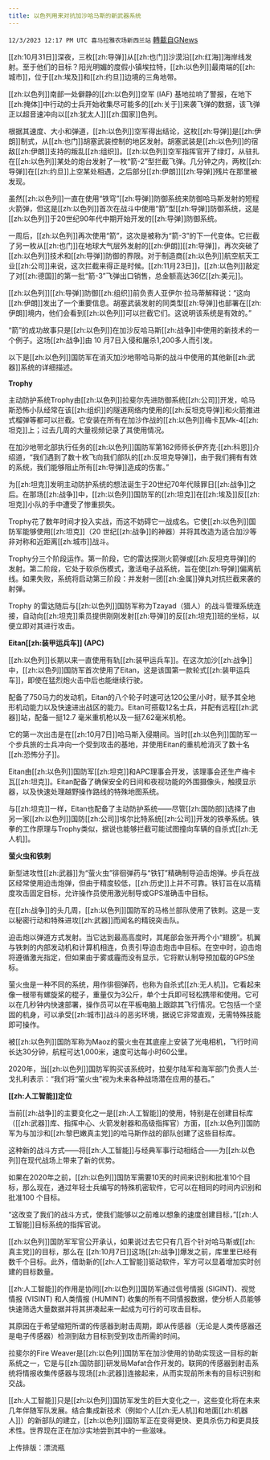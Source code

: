 ```yaml
---
title: 以色列用来对抗加沙哈马斯的新武器系统
---
```

`12/3/2023 12:17 PM UTC 喜马拉雅农场新西兰站` [轉載自GNews](https://gnews.org/articles/2065962)

[[zh:10月31日]]深夜，三枚[[zh:导弹]]从[[zh:也门]]沙漠沿[[zh:红海]]海岸线发射。至于他们的目标？阳光明媚的度假小镇埃拉特，[[zh:以色列]]最南端的[[zh:城市]]，位于[[zh:埃及]]和[[zh:约旦]]边境的三角地带。

[[zh:以色列]]南部一处僻静的[[zh:以色列]]空军 (IAF) 基地拉响了警报，在地下[[zh:掩体]]中行动的士兵开始收集尽可能多的[[zh:关于]]来袭飞弹的数据，该飞弹正以超音速冲向以[[zh:犹太人]][[zh:国家]]色列。

根据其速度、大小和弹道，[[zh:以色列]]空军得出结论，这枚[[zh:导弹]]是[[zh:伊朗]]制式，从[[zh:也门]]胡塞武装控制的地区发射。胡塞武装是[[zh:以色列]]的宿敌[[zh:伊朗]]支持的叛乱[[zh:组织]]。[[zh:以色列]]空军指挥官开了绿灯，从驻扎在[[zh:以色列]]某处的炮台发射了一枚“箭\-2”型拦截飞弹。几分钟之内，两枚[[zh:导弹]]在[[zh:约旦]]上空某处相遇，之后部分[[zh:伊朗]][[zh:导弹]]残片在那里被发现。

虽然[[zh:以色列]]一直在使用“铁穹”[[zh:导弹]]防御系统来防御哈马斯发射的短程火箭弹，但这是[[zh:以色列]]首次在战斗中使用“箭”型[[zh:导弹]]防御系统，这是[[zh:以色列]]于20世纪90年代中期开始开发的[[zh:导弹]]防御系统。

一周后，[[zh:以色列]]再次使用“箭”，这次是被称为“箭\-3”的下一代变体。它拦截了另一枚从[[zh:也门]]在地球大气层外发射的[[zh:伊朗]][[zh:导弹]]，再次突破了[[zh:以色列]]技术和[[zh:导弹]]防御的界限。对于制造商[[zh:以色列]]航空航天工业[[zh:公司]]来说，这次拦截来得正是时候。[[zh:11月23日]]，[[zh:以色列]]敲定了对[[zh:德国]]的第一批“箭\-3”飞弹出口销售，总金额高达36亿[[zh:美元]]。

[[zh:以色列]][[zh:导弹]]防御[[zh:组织]]前负责人亚伊尔·拉马蒂解释说：“这向[[zh:伊朗]]发出了一个重要信息。胡塞武装发射的同类型[[zh:导弹]]也部署在[[zh:伊朗]]境内，他们会看到[[zh:以色列]]可以拦截它们。这说明该系统是有效的。”

“箭”的成功故事只是[[zh:以色列]]在加沙反哈马斯[[zh:战争]]中使用的新技术的一个例子。这场[[zh:战争]]由 10 月7日入侵和屠杀1,200多人而引发。

以下是[[zh:以色列]]国防军在消灭加沙地带哈马斯的战斗中使用的其他新[[zh:武器]]系统的详细描述。

**Trophy**

主动防护系统Trophy由[[zh:以色列]]拉斐尔先进防御系统[[zh:公司]]开发，哈马斯恐怖小队经常在该[[zh:组织]]的隧道网络内使用的[[zh:反坦克导弹]]和火箭推进式榴弹等都可以拦截。它安装在所有在加沙作战的[[zh:以色列]]梅卡瓦Mk-4[[zh:坦克]]上；过去几周的大量视频记录了其使用情况。

在加沙地带北部执行任务的[[zh:以色列]]国防军第162师师长伊齐克·[[zh:科恩]]介绍道，“我们遇到了数十枚飞向我们部队的[[zh:反坦克导弹]]，由于我们拥有有效的系统，我们能够阻止所有[[zh:导弹]]造成的伤害。”

为[[zh:坦克]]发明主动防护系统的想法诞生于20世纪70年代赎罪日[[zh:战争]]之后。在那场[[zh:战争]]中，[[zh:以色列]]国防军的[[zh:坦克]]在[[zh:埃及]]反[[zh:坦克]]小队的手中遭受了惨重损失。

Trophy花了数年时间才投入实战，而这不妨碍它一战成名。它使[[zh:以色列]]国防军能够使用[[zh:坦克]]（20 世纪[[zh:战争]]的神器）并将其改造为适合加沙等非对称和近距离[[zh:城市]]战斗。

Trophy分三个阶段运作。第一阶段，它的雷达探测火箭弹或[[zh:反坦克导弹]]的发射。第二阶段，它处于软杀伤模式，激活电子战系统，旨在使[[zh:导弹]]偏离航线。如果失败，系统将启动第三阶段：并发射一团[[zh:金属]]弹丸对抗拦截来袭的射弹。

Trophy 的雷达随后与[[zh:以色列]]国防军称为Tzayad（猎人）的战斗管理系统连接，自动向[[zh:坦克]]乘员提供刚刚发射[[zh:导弹]]的反[[zh:坦克]]班的坐标，以便立即对其进行攻击。

**Eitan[[zh:装甲运兵车]] (APC)**

[[zh:以色列]]长期以来一直使用有轨[[zh:装甲运兵车]]。在这次加沙[[zh:战争]]中，[[zh:以色列]]国防军首次使用了Eitan，这是该国第一款轮式[[zh:装甲运兵车]]，即使在猛烈炮火击中后也能继续行驶。

配备了750马力的发动机，Eitan的八个轮子时速可达120公里/小时，赋予其全地形机动能力以及快速进出战区的能力。Eitan可搭载12名士兵，并配有远程[[zh:武器]]站，配备一挺12.7 毫米重机枪以及一挺7.62毫米机枪。

它的第一次出击是在[[zh:10月7日]]哈马斯入侵期间。当时[[zh:以色列]]国防军一个步兵旅的士兵冲向一个受到攻击的基地，并使用Eitan的重机枪消灭了数十名[[zh:恐怖分子]]。

Eitan由[[zh:以色列]]国防军[[zh:坦克]]和APC理事会开发，该理事会还生产梅卡瓦[[zh:坦克]]。Eitan配备了确保安全的日间和夜视功能的外围摄像头，触摸显示器，以及快速处理越野操作路线的特殊地图系统。

与[[zh:坦克]]一样，Eitan也配备了主动防护系统——尽管[[zh:国防部]]选择了由另一家[[zh:以色列]]国防[[zh:公司]]埃尔比特系统[[zh:公司]]开发的铁拳系统。铁拳的工作原理与Trophy类似，据说也能够拦截可能试图撞向车辆的自杀式[[zh:无人机]]。

**萤火虫和铁刺**

新型进攻性[[zh:武器]]为“萤火虫”徘徊弹药与“铁钉”精确制导迫击炮弹。步兵在战区经常使用迫击炮弹，但由于精度较低，[[zh:历史]]上并不可靠。铁钉旨在以高精度攻击固定目标，允许操作员使用激光制导或GPS准确击中目标。

在[[zh:战争]]的头几周，[[zh:以色列]]国防军的马格兰部队使用了铁刺。这是一支以秘密行动和特殊进攻[[zh:武器]]而闻名的精锐突击队。

迫击炮以弹道方式发射。当它达到最高高度时，其尾部会张开两个小“翅膀”。机翼与铁刺的内部发动机和计算机相连，负责引导迫击炮击中目标。在空中时，迫击炮将遵循激光指定，但如果由于雾或霾而没有显示，它将默认制导预加载的GPS坐标。

萤火虫是一种不同的系统，用作徘徊弹药，也称为自杀式[[zh:无人机]]。它看起来像一根带有螺旋桨的棍子，重量仅为3公斤，单个士兵即可轻松携带和使用。它可以在几秒钟内快速部署，操作员可以在平板电脑上跟踪其飞行情况。它包括一个坚固的机身，可以承受[[zh:城市]]战斗的恶劣环境，据说它非常直观，无需特殊技能即可操作。

被[[zh:以色列]]国防军称为Maoz的萤火虫在其底座上安装了光电相机，飞行时间长达30分钟，航程可达1,000米，速度可达每小时60公里。

2020年，当[[zh:以色列]]国防军购买该系统时，拉斐尔陆军和海军部门负责人兰·戈扎利表示：“我们将“萤火虫”视为未来各种战场潜在应用的基石。”

**[[zh:人工智能]]定位**

当前[[zh:战争]]的主要变化之一是[[zh:人工智能]]的使用，特别是在创建目标库（[[zh:武器]]库、指挥中心、火箭发射器和高级指挥官）方面，[[zh:以色列]]国防军为与加沙和[[zh:黎巴嫩真主党]]的哈马斯作战的部队创建了这些目标库。

这种新的战斗方式——将[[zh:人工智能]]与经典军事行动相结合——为[[zh:以色列]]在现代战场上带来了新的优势。

如果在2020年之前，[[zh:以色列]]国防军需要10天的时间来识别和批准10个目标，那么现在，通过年轻士兵编写的特殊机密软件，它可以在相同的时间内识别和批准100 个目标。

“这改变了我们的战斗方式，使我们能够以之前难以想象的速度创建目标，”[[zh:人工智能]]目标系统的指挥官说。

[[zh:以色列]]国防军军官公开承认，如果说过去它只有几百个针对哈马斯或[[zh:真主党]]的目标，那么在 [[zh:10月7日]]这场[[zh:战争]]爆发之前，库里里已经有数千个目标。此外，借助新的[[zh:人工智能]]驱动软件，军方可以显着增加实时创建的目标数量。

[[zh:人工智能]]的作用是协同[[zh:以色列]]国防军通过信号情报 (SIGINT)、视觉情报 (VISINT) 和人类情报 (HUMINT) 收集的所有不同情报数据，使分析人员能够快速筛选大量数据并将其拼凑起来一起成为可行的可攻击目标。

其原因在于希望缩短所谓的传感器到射击周期，即从传感器（无论是人类传感器还是电子传感器）检测到敌方目标到受到攻击所需的时间。

拉斐尔的Fire Weaver是[[zh:以色列]]国防军在加沙使用的协助实现这一目标的新系统之一，它是与[[zh:国防部]]研发局Mafat合作开发的。联网的传感器到射击系统将情报收集传感器与现场[[zh:武器]]连接起来，从而实现前所未有的目标识别和交战。

[[zh:人工智能]]只是[[zh:以色列]]国防军发生的巨大变化之一，这些变化将在未来几年伴随军队发展。结合集成新技术（例如个人[[zh:无人机]]和地面[[zh:机器人]]）的新部队的建立，[[zh:以色列]]国防军正在变得更快、更具杀伤力和更具技术性。世界现在正在加沙实地尝到其中的一些滋味。

上传排版：漂流瓶
